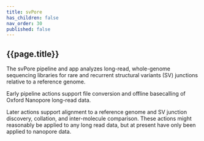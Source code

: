 ```yaml
---
title: svPore
has_children: false
nav_order: 30
published: false
---
```


## {{page.title}}

The svPore pipeline and app analyzes long-read, whole-genome sequencing 
libraries for rare and recurrent structural variants (SV) junctions
relative to a reference genome.

Early pipeline actions support file conversion and offline basecalling of
Oxford Nanopore long-read data.

Later actions support alignment to a reference genome and SV junction
discovery, collation, and inter-molecule comparison. These actions
might reasonably be applied to any long read data, but at present 
have only been applied to nanopore data.
